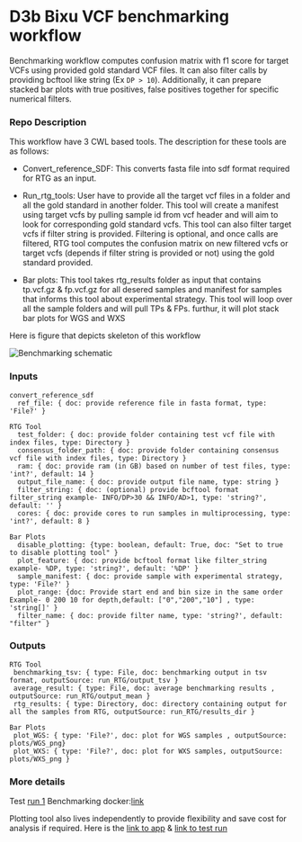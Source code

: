 # D3b Bixu VCF benchmarking workflow

Benchmarking workflow computes confusion matrix with f1 score for target VCFs using provided gold standard VCF files. It can also filter calls by providing bcftool like string (Ex `DP > 10`). Additionally, it can prepare stacked bar plots with true positives, false positives together for specific numerical filters.

### Repo Description

This workflow have 3 CWL based tools. The description for these tools are as follows:

- Convert_reference_SDF: This converts fasta file into sdf format required for RTG as an input.

- Run_rtg_tools: User have to provide all the target vcf files in a folder and all the gold standard in another folder. This tool will create a manifest using target vcfs by pulling sample id from vcf header and will aim to look for corresponding gold standard vcfs.  This tool can also filter target vcfs if filter string is provided. Filtering is optional, and once calls are filtered, RTG tool computes the confusion matrix on new filtered vcfs or target vcfs (depends if filter string is provided or not) using the gold standard provided.

- Bar plots: This tool takes rtg_results folder as input that contains tp.vcf.gz & fp.vcf.gz for all desered samples and manifest for samples that informs this tool about experimental strategy. This tool will loop over all the sample folders and will pull TPs & FPs. furthur, it will plot stack bar plots for WGS and WXS 

Here is figure that depicts skeleton of this workflow

![Benchmarking schematic](https://github.com/kids-first/kfdrc-benchmark/tree/main/docs/Benchmarking_wf_schematic.png)

### Inputs

```
convert_reference_sdf
  ref_file: { doc: provide reference file in fasta format, type: 'File?' } 

RTG Tool
  test_folder: { doc: provide folder containing test vcf file with index files, type: Directory }
  consensus_folder_path: { doc: provide folder containing consensus vcf file with index files, type: Directory }
  ram: { doc: provide ram (in GB) based on number of test files, type: 'int?', default: 14 } 
  output_file_name: { doc: provide output file name, type: string }
  filter_string: { doc: (optional) provide bcftool format filter_string example- INFO/DP>30 && INFO/AD>1, type: 'string?', default: '' }
  cores: { doc: provide cores to run samples in multiprocessing, type: 'int?', default: 8 }

Bar Plots
  disable_plotting: {type: boolean, default: True, doc: "Set to true to disable plotting tool" }
  plot_feature: { doc: provide bcftool format like filter_string example- %DP, type: 'string?', default: '%DP' }
  sample_manifest: { doc: provide sample with experimental strategy, type: 'File?' }
  plot_range: {doc: Provide start end and bin size in the same order Example- 0 200 10 for depth,default: ["0","200","10"] , type: 'string[]' }
  filter_name: { doc: provide filter name, type: 'string?', default: "filter" }

```

### Outputs
```
RTG Tool
 benchmarking_tsv: { type: File, doc: benchmarking output in tsv format, outputSource: run_RTG/output_tsv }
 average_result: { type: File, doc: average benchmarking results , outputSource: run_RTG/output_mean }
 rtg_results: { type: Directory, doc: directory containing output for all the samples from RTG, outputSource: run_RTG/results_dir }

Bar Plots 
 plot_WGS: { type: 'File?', doc: plot for WGS samples , outputSource: plots/WGS_png}
 plot_WXS: { type: 'File?', doc: plot for WXS samples, outputSource: plots/WXS_png }
```

### More details

Test [run 1](https://cavatica.sbgenomics.com/u/d3b-bixu/kf-tumor-only-wf-dev/tasks/260d89bd-5581-4d69-a1f1-afc3673e7277/)
Benchmarking docker:[link](https://github.com/d3b-center/bixtools/blob/master/tumor-only-benchmarking/1.0.0/Dockerfile)

Plotting tool also lives independently to provide flexibility and save cost for analysis if required. Here is the [link to app](https://cavatica.sbgenomics.com/u/d3b-bixu/kf-tumor-only-wf-dev/apps/filter_plotting/12) & [link to test run](https://cavatica.sbgenomics.com/u/d3b-bixu/kf-tumor-only-wf-dev/tasks/98fcf1b6-97ce-44e0-9075-a90ba7dc3c38/)